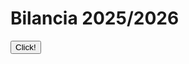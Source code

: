<html>
  <body>
    <h1>Bilancia 2025/2026</h1>
    <p id="demo"></p>
    <button onclick="document.getElementById('demo').innerHTML=Date()">Click!</button>
  </body>
</html>
